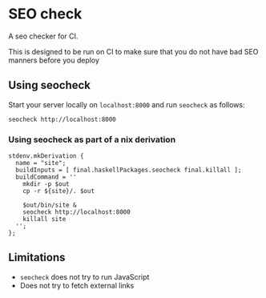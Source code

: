 # SEO check

A seo checker for CI.

This is designed to be run on CI to make sure that you do not have bad SEO manners before you deploy

## Using seocheck

Start your server locally on `localhost:8000` and run `seocheck` as follows:

```
seocheck http://localhost:8000
```

### Using seocheck as part of a nix derivation

```
stdenv.mkDerivation {
  name = "site";
  buildInputs = [ final.haskellPackages.seocheck final.killall ];
  buildCommand = ''
    mkdir -p $out
    cp -r ${site}/. $out

    $out/bin/site &
    seocheck http://localhost:8000
    killall site
  '';
};
```

## Limitations

* `seocheck` does not try to run JavaScript
* Does not try to fetch external links
